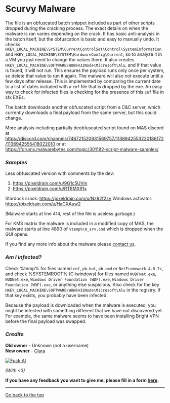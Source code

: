 # Scurvy Malware

The file is an obfuscated batch snippet included as part of other scripts dropped during the cracking process. The exact details on when the malware is ran varies depending on the crack. It has basic anti-analysis in the batch itself, but the obfuscation is basic and easy to manually undo. It checks `HKEY_LOCAL_MACHINE\SYSTEM\CurrentControlSet\Control\SystemInformation` and `HKEY_LOCAL_MACHINE\SYSTEM\HardwareConfig\Current`, so to analyze it in a VM you just need to change the values there. It also creates `HKEY_LOCAL_MACHINE\SOFTWARE\WOW6432Node\Microsoft\Alu`, and if that value is found, it will not run. This ensures the payload runs only once per system, so delete that value to run it again. The malware will also not execute until a few days after release. This is implemented by comparing the current date to a list of dates included with a `cnf` file that is dropped by the exe. An easy way to check for infected files is checking for the presence of this `cnf` file in sfx EXEs.

The batch downloads another obfuscated script from a C&C server, which currently downloads a final payload from the same server, but this could change.

More analysis including partially deobfuscated script found on MAS discord at https://discord.com/channels/746721520931569757/1138942553220186172/1138942555418022010 or at https://forums.malwarebytes.com/topic/301182-script-malware-samples/

### *Samples*
Less obfuscated version with comments by the dev: 
1. https://pixeldrain.com/u/9G1c5UVm 
2. https://pixeldrain.com/u/RT8MX91x

Stardock crack: https://pixeldrain.com/u/Nz92f2zv
Windows activator: https://pixeldrain.com/u/HaCXAuw2 

(Malware starts at line 414, rest of the file is useless garbage.)

For KMS matrix the malware is included in a modified copy of MAS, the malware starts at line 4890 of `%temp%\m_srv.cmd` which is dropped when the GUI opens.

If you find any more info about the malware please [contact us](https://github.com/fmhy/FMHY/wiki/FMHY-Discord).

### *Am I infected?*
Check %temp% for files named `cnf`, `pb.bat`, `pb.cmd` or `NetFramework.4.0.7z`, and check %SYSTEMROOT% (C:\windows) for files named `WUDFNet.exe`, `WUDNet.exe`, `Windows Driver Foundation (WDF).exe`, `Windows Driver Foundаtion (WDF).exe`, or anything else suspicious. Also check for the key `HKEY_LOCAL_MACHINE\SOFTWARE\WOW6432Node\Microsoft\Alu` in the registry. If that key exists, you probably have been infected.

Because the payload is downloaded when the malware is executed, you might be infected with something different that we have not discovered yet. For example, the same malware seems to have been installing Bright VPN before the final payload was swapped.

### *Credits*
**Old owner** - Unknown (not a username)  
**New owner** - [Clara](https://rentry.co/claraiscute)

[![Fuck AI](https://files.catbox.moe/os5g6k.png)](https://notbyai.fyi)

*(With <3)*

**If you have any feedback you want to give me, please fill in a form [here](https://formulaer.com/f/aa502b70-f46d-4e81-98a2-bd6b2de24540).**

*************
[Go back to the top](#scurvy-malware)
